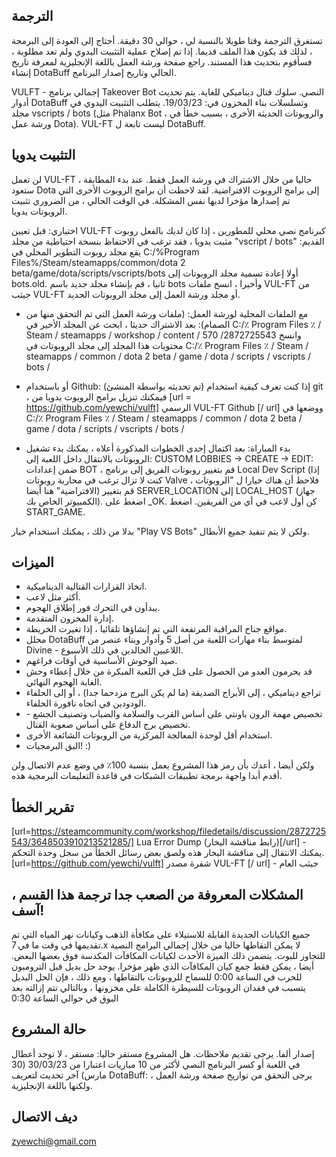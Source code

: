 ##  الترجمة 
تستغرق الترجمة وقتا طويلا بالنسبة لي ، حوالي 30 دقيقة. أحتاج إلى العودة إلى البرمجة ، لذلك قد يكون هذا الملف قديما. إذا تم إصلاح عملية التثبيت اليدوي ولم تعد مطلوبة ، فسأقوم بتحديث هذا المستند. راجع صفحة ورشة العمل باللغة الإنجليزية لمعرفة تاريخ إنشاء DotaBuff الحالي وتاريخ إصدار البرنامج.

VULFT - إجمالي برنامج Takeover Bot النصي. سلوك قتال ديناميكي للغاية. يتم تحديث أدوار DotaBuff وتسلسلات بناء المخزون في: 19/03/23. يتطلب التثبيت اليدوي في مجلد vscripts / bots (مثل Phalanx Bot ، والروبوتات الحديثة الأخرى ، بسبب خطأ في ورشة عمل Dota). VUL-FT ليست تابعة ل DotaBuff.

##  التثبيت يدويا 
لن تعمل VUL-FT حاليا من خلال الاشتراك في ورشة العمل فقط. عند بدء المطابقة ، ستعود Dota إلى برامج الروبوت الافتراضية. لقد لاحظت أن برامج الروبوت الأخرى التي تم إصدارها مؤخرا لديها نفس المشكلة. في الوقت الحالي ، من الضروري تثبيت الروبوتات يدويا.

اختياري: قبل تعيين VUL-FT كبرنامج نصي محلي للمطورين ، إذا كان لديك بالفعل روبوت مثبت يدويا ، فقد ترغب في الاحتفاظ بنسخة احتياطية من مجلد "vscript / bots" القديم:
يقع مجلد روبوت التطوير المحلي في
C:/%Program Files%/Steam/steamapps/common/dota 2 beta/game/dota/scripts/vscripts/bots
أولا إعادة تسمية مجلد الروبوتات إلى bots.old.
ثانيا ، قم بإنشاء مجلد جديد باسم bots
وأخيرا ، انسخ ملفات VUL-FT من جيثب VUL-FT أو مجلد ورشة العمل إلى مجلد الروبوتات الجديد.

- مع الملفات المحلية لورشة العمل: (ملفات ورشة العمل التي تم التحقق منها من الصمام):
بعد الاشتراك حديثا ، ابحث عن المجلد الأخير في
C:/٪ Program Files ٪ / Steam / steamapps / workshop / content / 570 /2872725543
وانسخ محتويات هذا المجلد إلى مجلد الروبوتات في
C:/٪ Program Files ٪ / Steam / steamapps / common / dota 2 beta / game / dota / scripts / vscripts / bots /

- أو باستخدام Github: (تم تحديثه بواسطة المنشئ)
إذا كنت تعرف كيفية استخدام git ، فيمكنك تنزيل برامج الروبوت يدويا من [url = https://github.com/yewchi/vulft] الرسمي VUL-FT Github [/ url] ووضعها في 
C:/٪ Program Files ٪ / Steam / steamapps / common / dota 2 beta / game / dota / scripts / vscripts / bots /

- بدء المباراة:
بعد اكتمال إحدى الخطوات المذكورة أعلاه ، يمكنك بدء تشغيل الروبوتات بالانتقال داخل اللعبة إلى:
CUSTOM LOBBIES -> CREATE -> EDIT:
ضمن إعدادات BOT ، قم بتغيير روبوتات الفريق إلى برنامج Local Dev Script (إذا كنت لا تزال ترغب في محاربة روبوتات Valve ، فلاحظ أن هناك خيارا ل "الروبوتات الافتراضية" هنا أيضا)
قم بتغيير SERVER_LOCATION إلى LOCAL_HOST (جهاز الكمبيوتر الخاص بك).
اضغط على _OK.
كن أول لاعب في أي من الفريقين.
اضغط START_GAME.

بدلا من ذلك ، يمكنك استخدام خيار "Play VS Bots" ولكن لا يتم تنفيذ جميع الأبطال.

##  الميزات 
- اتخاذ القرارات القتالية الديناميكية. 
- أكثر مثل لاعب.
- يبدأون في التحرك فور إطلاق الهجوم.
- إدارة المخزون المتقدمة.
- مواقع جناح المراقبة المرتفعة التي تم إنشاؤها تلقائيا ، إذا تغيرت الخريطة.
- محلل DotaBuff لمتوسط بناء مهارات اللعبة من أصل 5 وأدوار وبناء عنصر من Divine - اللاعبين الخالدين في ذلك الأسبوع.
- صيد الوحوش الأساسية في أوقات فراغهم.
- قد يحرمون العدو من الحصول على قتل في اللعبة المبكرة من خلال إعطاء وحش الغابة الهجوم النهائي.
- تراجع ديناميكي ، إلى الأبراج الصديقة (ما لم يكن البرج مزدحما جدا) ، أو إلى الحلفاء الودودين في اتجاه نافورة الحلفاء.
- تخصيص مهمة الرون باونتي على أساس القرب والسلامة والضباب وتصنيف الجشع - تخصيص برج الدفاع على أساس صعوبة القتال.
- استخدام أقل لوحدة المعالجة المركزية من الروبوتات الشائعة الأخرى.
- البق البرمجيات! :)

ولكن أيضا ، أعدك بأن رمز هذا المشروع يعمل بنسبة 100٪ في وضع عدم الاتصال ولن أقدم أبدا واجهة برمجة تطبيقات الشبكات في قاعدة التعليمات البرمجية هذه.

##  تقرير الخطأ 
[url=https://steamcommunity.com/workshop/filedetails/discussion/2872725543/3648503910213521285/] Lua Error Dump (رابط مناقشة البخار)[/url] - يمكنك الانتقال إلى مناقشة البخار هذه ولصق بعض رسائل الخطأ من سجل وحدة التحكم.
[url=https://github.com/yewchi/vulft] شفرة مصدر VUL-FT [/ url] - جيثب العام

##  المشكلات المعروفة  من الصعب جدا ترجمة هذا القسم ، آسف!

جميع الكيانات الجديدة القابلة للاستيلاء على مكافأة الذهب وكيانات نهر المياه التي تم تقديمها في وقت ما في 7.x لا يمكن التقاطها حاليا من خلال إجمالي البرامج النصية للتجاوز للبوت. يتضمن ذلك الميزة الأحدث لكيانات المكافآت المكدسة فوق بعضها البعض. أيضا ، يمكن فقط جمع كيان المكافآت الذي ظهر مؤخرا. يوجد حل بديل قبل الترومبون للحرب في الساعة 0:00 للسماح للروبوتات بالتقاطها ، ومع ذلك ، فإن الحل البديل يتسبب في فقدان الروبوتات للسيطرة الكاملة على مخزونها ، وبالتالي تتم إزالته بعد البوق في حوالي الساعة 0:30

##  حالة المشروع 
إصدار ألفا. يرجى تقديم ملاحظات.
هل المشروع مستقر حاليا: مستقر ، لا توجد أعطال في اللعبة أو كسر البرنامج النصي لأكثر من 10 مباريات اعتبارا من 30/03/23 (30 مارس)
آخر تحديث لتعريف DotaBuff: يرجى التحقق من تواريخ صفحة ورشة العمل ، ولكنها باللغة الإنجليزية.

##  ديف الاتصال 
zyewchi@gmail.com
